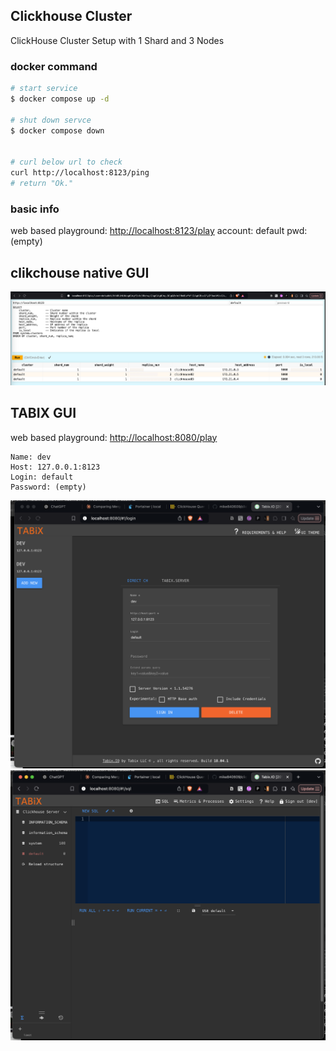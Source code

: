 ## Clickhouse Cluster
ClickHouse Cluster Setup with 1 Shard and 3 Nodes

### docker command

``` bash
# start service
$ docker compose up -d

# shut down servce 
$ docker compose down 


# curl below url to check
curl http://localhost:8123/ping
# return "Ok."

```


### basic info
web based playground: [http://localhost:8123/play](http://localhost:8123/play) 
account: default
pwd: (empty)


## clikchouse native GUI
![My Diagram](img/image.png)


## TABIX GUI
web based playground: [http://localhost:8080/play](http://localhost:8080) 
```
Name: dev
Host: 127.0.0.1:8123
Login: default
Password: (empty)
```

![My Diagram](img/image_1.png)
![My Diagram](img/image_2.png)
